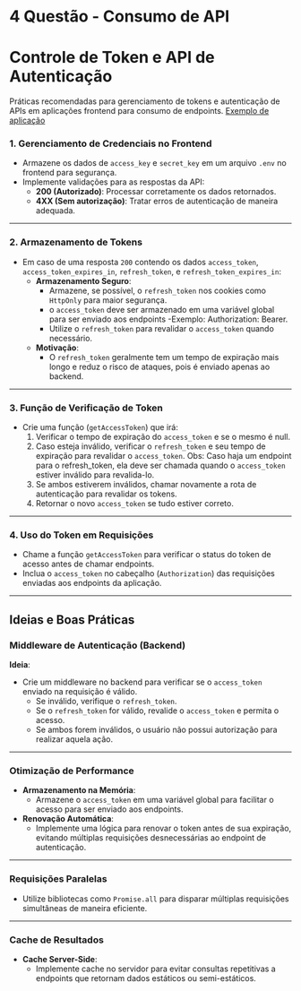 # 4 Questão - Consumo de API

# Controle de Token e API de Autenticação

  Práticas recomendadas para gerenciamento de tokens e autenticação de APIs em aplicações frontend para consumo de endpoints. 
  [Exemplo de aplicação](https://github.com/wagnerjunr/Shipay-Desafio/blob/main/4Quest%C3%A3o/Aplica%C3%A7%C3%A3o/ssr/useAuth.js) 

### 1. Gerenciamento de Credenciais no Frontend
- Armazene os dados de `access_key` e `secret_key` em um arquivo `.env` no frontend para segurança.
- Implemente validações para as respostas da API:
  - **200 (Autorizado)**: Processar corretamente os dados retornados.
  - **4XX (Sem autorização)**: Tratar erros de autenticação de maneira adequada.

---

### 2. Armazenamento de Tokens
- Em caso de uma resposta `200` contendo os dados `access_token`, `access_token_expires_in`, `refresh_token`, e `refresh_token_expires_in`:
  - **Armazenamento Seguro**: 
    - Armazene, se possível, o `refresh_token` nos cookies como `HttpOnly` para maior segurança. 
    - o `access_token` deve ser armazenado em uma variável global para ser enviado aos endpoints -Exemplo: Authorization: Bearer.
    - Utilize o `refresh_token` para revalidar o `access_token` quando necessário.
  - **Motivação**: 
    - O `refresh_token` geralmente tem um tempo de expiração mais longo e reduz o risco de ataques, pois é enviado apenas ao backend.

---

### 3. Função de Verificação de Token
- Crie uma função (`getAccessToken`) que irá:
  1. Verificar o tempo de expiração do `access_token` e se o mesmo é null.
  2. Caso esteja inválido, verificar o `refresh_token` e seu tempo de expiração para revalidar o `access_token`.
  Obs: Caso haja um endpoint para o refresh_token, ela deve ser chamada quando o `access_token` estiver inválido para revalida-lo.
  3. Se ambos estiverem inválidos, chamar novamente a rota de autenticação para revalidar os tokens.
  4. Retornar o novo `access_token` se tudo estiver correto.

---

### 4. Uso do Token em Requisições
- Chame a função `getAccessToken` para verificar o status do token de acesso antes de chamar endpoints.
- Inclua o `access_token` no cabeçalho (`Authorization`) das requisições enviadas aos endpoints da aplicação.

---

## Ideias e Boas Práticas

### Middleware de Autenticação (Backend)
**Ideia**:  
- Crie um middleware no backend para verificar se o `access_token` enviado na requisição é válido.  
  - Se inválido, verifique o `refresh_token`.
  - Se o `refresh_token` for válido, revalide o `access_token` e permita o acesso. 
  - Se ambos forem inválidos, o usuário não possui autorização para realizar aquela ação.

---

### Otimização de Performance
- **Armazenamento na Memória**: 
  - Armazene o `access_token` em uma variável global para facilitar o acesso para ser enviado aos endpoints.
- **Renovação Automática**: 
  - Implemente uma lógica para renovar o token antes de sua expiração, evitando múltiplas requisições desnecessárias ao endpoint de autenticação.

---

### Requisições Paralelas
- Utilize bibliotecas como `Promise.all` para disparar múltiplas requisições simultâneas de maneira eficiente.

---

### Cache de Resultados
- **Cache Server-Side**:
  - Implemente cache no servidor para evitar consultas repetitivas a endpoints que retornam dados estáticos ou semi-estáticos.



